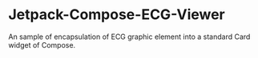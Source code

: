 # Jetpack-Compose-ECG-Viewer
An sample of encapsulation of ECG graphic element into a standard Card widget of Compose.
